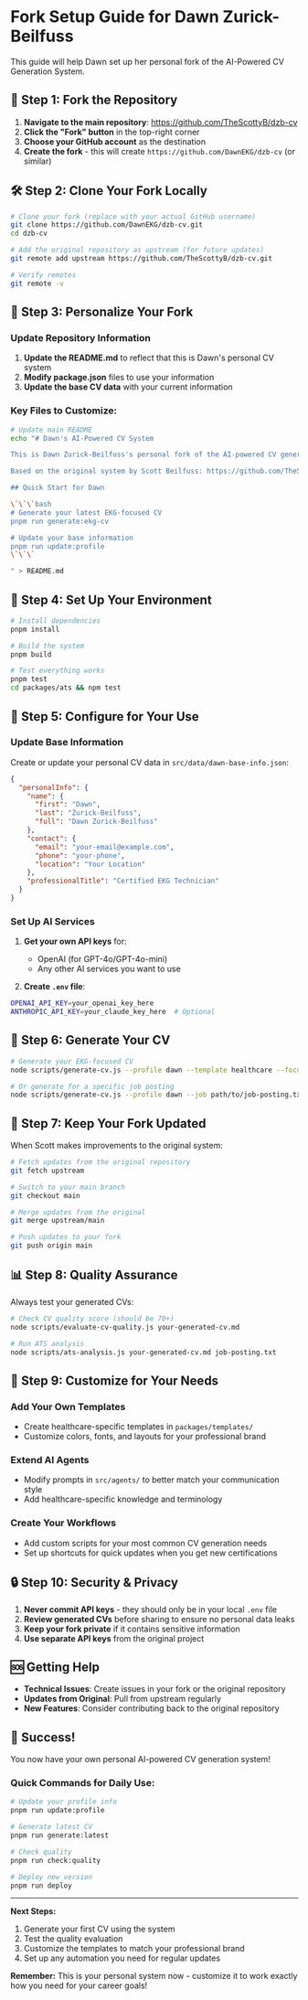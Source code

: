 # Fork Setup Guide for Dawn Zurick-Beilfuss

This guide will help Dawn set up her personal fork of the AI-Powered CV Generation System.

## 🍴 Step 1: Fork the Repository

1. **Navigate to the main repository**: https://github.com/TheScottyB/dzb-cv
2. **Click the "Fork" button** in the top-right corner
3. **Choose your GitHub account** as the destination
4. **Create the fork** - this will create `https://github.com/DawnEKG/dzb-cv` (or similar)

## 🛠️ Step 2: Clone Your Fork Locally

```bash
# Clone your fork (replace with your actual GitHub username)
git clone https://github.com/DawnEKG/dzb-cv.git
cd dzb-cv

# Add the original repository as upstream (for future updates)
git remote add upstream https://github.com/TheScottyB/dzb-cv.git

# Verify remotes
git remote -v
```

## 📝 Step 3: Personalize Your Fork

### Update Repository Information

1. **Update the README.md** to reflect that this is Dawn's personal CV system
2. **Modify package.json** files to use your information
3. **Update the base CV data** with your current information

### Key Files to Customize:

```bash
# Update main README
echo "# Dawn's AI-Powered CV System

This is Dawn Zurick-Beilfuss's personal fork of the AI-powered CV generation system.

Based on the original system by Scott Beilfuss: https://github.com/TheScottyB/dzb-cv

## Quick Start for Dawn

\`\`\`bash
# Generate your latest EKG-focused CV
pnpm run generate:ekg-cv

# Update your base information
pnpm run update:profile
\`\`\`

" > README.md
```

## 🔧 Step 4: Set Up Your Environment

```bash
# Install dependencies
pnpm install

# Build the system
pnpm build

# Test everything works
pnpm test
cd packages/ats && npm test
```

## 🎯 Step 5: Configure for Your Use

### Update Base Information
Create or update your personal CV data in `src/data/dawn-base-info.json`:

```json
{
  "personalInfo": {
    "name": {
      "first": "Dawn",
      "last": "Zurick-Beilfuss",
      "full": "Dawn Zurick-Beilfuss"
    },
    "contact": {
      "email": "your-email@example.com",
      "phone": "your-phone",
      "location": "Your Location"
    },
    "professionalTitle": "Certified EKG Technician"
  }
}
```

### Set Up AI Services
1. **Get your own API keys** for:
   - OpenAI (for GPT-4o/GPT-4o-mini)
   - Any other AI services you want to use

2. **Create `.env` file**:
```bash
OPENAI_API_KEY=your_openai_key_here
ANTHROPIC_API_KEY=your_claude_key_here  # Optional
```

## 🚀 Step 6: Generate Your CV

```bash
# Generate your EKG-focused CV
node scripts/generate-cv.js --profile dawn --template healthcare --focus ekg

# Or generate for a specific job posting
node scripts/generate-cv.js --profile dawn --job path/to/job-posting.txt
```

## 🔄 Step 7: Keep Your Fork Updated

When Scott makes improvements to the original system:

```bash
# Fetch updates from the original repository
git fetch upstream

# Switch to your main branch
git checkout main

# Merge updates from the original
git merge upstream/main

# Push updates to your fork
git push origin main
```

## 📊 Step 8: Quality Assurance

Always test your generated CVs:

```bash
# Check CV quality score (should be 70+)
node scripts/evaluate-cv-quality.js your-generated-cv.md

# Run ATS analysis
node scripts/ats-analysis.js your-generated-cv.md job-posting.txt
```

## 🎨 Step 9: Customize for Your Needs

### Add Your Own Templates
- Create healthcare-specific templates in `packages/templates/`
- Customize colors, fonts, and layouts for your professional brand

### Extend AI Agents
- Modify prompts in `src/agents/` to better match your communication style
- Add healthcare-specific knowledge and terminology

### Create Your Workflows
- Add custom scripts for your most common CV generation needs
- Set up shortcuts for quick updates when you get new certifications

## 🔒 Step 10: Security & Privacy

1. **Never commit API keys** - they should only be in your local `.env` file
2. **Review generated CVs** before sharing to ensure no personal data leaks
3. **Keep your fork private** if it contains sensitive information
4. **Use separate API keys** from the original project

## 🆘 Getting Help

- **Technical Issues**: Create issues in your fork or the original repository
- **Updates from Original**: Pull from upstream regularly
- **New Features**: Consider contributing back to the original repository

## 🎉 Success!

You now have your own personal AI-powered CV generation system! 

### Quick Commands for Daily Use:

```bash
# Update your profile info
pnpm run update:profile

# Generate latest CV
pnpm run generate:latest

# Check quality
pnpm run check:quality

# Deploy new version
pnpm run deploy
```

---

**Next Steps:**
1. Generate your first CV using the system
2. Test the quality evaluation
3. Customize the templates to match your professional brand
4. Set up any automation you need for regular updates

**Remember:** This is your personal system now - customize it to work exactly how you need for your career goals!